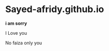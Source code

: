 # Sayed-afridy.github.io
<html>
<body>
  <p><b> i am sorry </b> </p>
  <p> I Love you </p>
  <p> No faiza only you </p>
  </body>
  </html>
  
